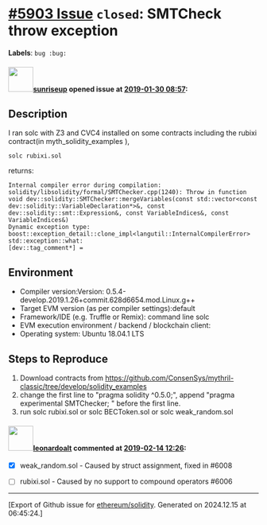 # [\#5903 Issue](https://github.com/ethereum/solidity/issues/5903) `closed`: SMTCheck throw exception
**Labels**: `bug :bug:`


#### <img src="https://avatars.githubusercontent.com/u/42193781?v=4" width="50">[sunriseup](https://github.com/sunriseup) opened issue at [2019-01-30 08:57](https://github.com/ethereum/solidity/issues/5903):



## Description

I ran solc with Z3 and CVC4 installed on some contracts including the rubixi contract(in myth_solidity_examples ), 

    solc rubixi.sol 
returns:

    Internal compiler error during compilation:
    solidity/libsolidity/formal/SMTChecker.cpp(1240): Throw in function void dev::solidity::SMTChecker::mergeVariables(const std::vector<const dev::solidity::VariableDeclaration*>&, const dev::solidity::smt::Expression&, const VariableIndices&, const VariableIndices&)
    Dynamic exception type: boost::exception_detail::clone_impl<langutil::InternalCompilerError>
    std::exception::what:
    [dev::tag_comment*] =

## Environment

- Compiler version:Version: 0.5.4-develop.2019.1.26+commit.628d6654.mod.Linux.g++ 
- Target EVM version (as per compiler settings):default 
- Framework/IDE (e.g. Truffle or Remix): command line solc 
- EVM execution environment / backend / blockchain client:
- Operating system: Ubuntu 18.04.1 LTS 

## Steps to Reproduce

1. Download contracts from 
https://github.com/ConsenSys/mythril-classic/tree/develop/solidity_examples 
2. change the first line to "pragma solidity ^0.5.0;", append 
"pragma experimental SMTChecker; " before the first line.
3. run solc rubixi.sol or solc BECToken.sol or solc weak_random.sol 


#### <img src="https://avatars.githubusercontent.com/u/504195?u=ce2facd14af9fd474ebff49f0d44891f56f7500f&v=4" width="50">[leonardoalt](https://github.com/leonardoalt) commented at [2019-02-14 12:26](https://github.com/ethereum/solidity/issues/5903#issuecomment-463608977):

- [x] weak_random.sol - Caused by struct assignment, fixed in #6008
- [ ] rubixi.sol - Caused by no support to compound operators #6006


-------------------------------------------------------------------------------



[Export of Github issue for [ethereum/solidity](https://github.com/ethereum/solidity). Generated on 2024.12.15 at 06:45:24.]
